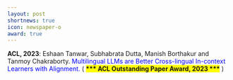 ```yaml
---
layout: post
shortnews: true
icon: newspaper-o
award: true
---
```


<b>ACL, 2023</b>: Eshaan Tanwar, Subhabrata Dutta, Manish Borthakur and Tanmoy Chakraborty. <font color="blue"> Multilingual LLMs are Better Cross-lingual In-context Learners with Alignment.</font> ( <span style="background-color:yellow;"><blink><b>*** ACL Outstanding Paper Award, 2023 ***</b></blink></span> )
